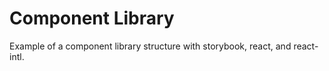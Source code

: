 # Component Library

Example of a component library structure with storybook, react, and react-intl.